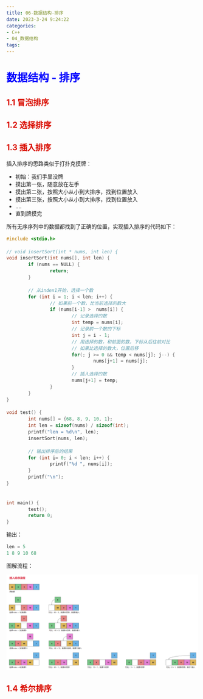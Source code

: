 ```yaml
---
title: 06-数据结构-排序
date: 2023-3-24 9:24:22
categories:
- C++
- 04_数据结构
tags:
---
```


# <font color=blue>数据结构 - 排序</font>

## <font color=darkyellow>1.1 冒泡排序</font>

## <font color=darkyellow>1.2 选择排序</font>

## <font color=darkyellow>1.3 插入排序</font>

插入排序的思路类似于打扑克摸牌：

- 初始：我们手里没牌
- 摸出第一张，随意放在左手
- 摸出第二张，按照大小从小到大排序，找到位置放入
- 摸出第三张，按照大小从小到大排序，找到位置放入
- ....
- 直到牌摸完

所有无序序列中的数据都找到了正确的位置，实现插入排序的代码如下：

```c
#include <stdio.h>

// void insertSort(int * nums, int len) {
void insertSort(int nums[], int len) {
        if (nums == NULL) {
                return;
        }

        // 从index1开始，选择一个数
        for (int i = 1; i < len; i++) {
                // 如果前一个数，比当前选择的数大
                if (nums[i-1] >  nums[i]) {
                        // 记录选择的数
                        int temp = nums[i];
                        // 记录前一个数的下标
                        int j = i - 1;
                        // 用选择的数，和前面的数，下标从后往前对比
                    	// 如果比选择的数大，位置后移
                        for(; j >= 0 && temp < nums[j]; j--) {
                                nums[j+1] = nums[j];
                        }
                    	// 插入选择的数
                        nums[j+1] = temp;
                }
        }
}

void test() {
        int nums[] = {68, 8, 9, 10, 1};
        int len = sizeof(nums) / sizeof(int);
        printf("len = %d\n", len);
        insertSort(nums, len);

        // 输出排序后的结果
        for (int i= 0; i < len; i++) {
                printf("%d ", nums[i]);
        }
        printf("\n");
}


int main() {
        test();
        return 0;
}
```

输出：

```c
len = 5
1 8 9 10 68
```

图解流程：

![image-20230320163437514](../../../img/image-20230320163437514.png)

## <font color=darkyellow>1.4 希尔排序</font>

